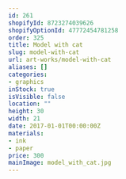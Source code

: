 ```yaml
---
id: 261
shopifyId: 8723274039626
shopifyOptionId: 47772454781258
order: 325
title: Model with cat
slug: model-with-cat
url: art-works/model-with-cat
aliases: []
categories:
- graphics
inStock: true
isVisible: false
location: ""
height: 30
width: 21
date: 2017-01-01T00:00:00Z
materials:
- ink
- paper
price: 300
mainImage: model_with_cat.jpg
---
```

